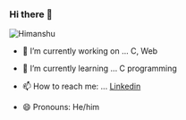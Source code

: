 ### Hi there 👋

<!--
**Himanshu-codes/Himanshu-codes** is a ✨ _special_ ✨ repository because its `README.md` (this file) appears on your GitHub profile.

Here are some ideas to get you started:
-->
![Himanshu](https://media-exp1.licdn.com/dms/image/C4D03AQFQ0zrRS9mZMg/profile-displayphoto-shrink_400_400/0?e=1609977600&v=beta&t=Hr1Ds0X0UG2MsMkVp9yAfQCl9HSU1clvilsmOq5dKSE)
- 🔭 I’m currently working on ... 
C, Web
- 🌱 I’m currently learning ...
C programming

- 📫 How to reach me: ...
[Linkedin](https://www.linkedin.com/in/himanshu-kumar-47945a1b5/)
- 😄 Pronouns: He/him


